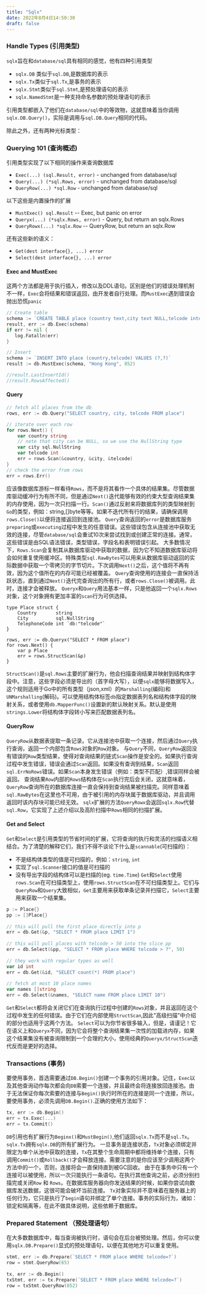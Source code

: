 ```yaml
---
title: "Sqlx"
date: 2022年8月4日14:50:30
draft: false
---
```


### Handle Types (引用类型)

`sqlx`旨在和`database/sql`具有相同的感觉，他有四种引用类型

- `sqlx.DB` 类似于`sql.DB`,是数据库的表示
- `sqlx.Tx`类似于`sql.Tx`,是事务的表示
- `sqlx.Stmt`类似于`sql.Stmt`,是预处理语句的表示
- `sqlx.NamedStmt`是一种支持命名参数的预处理语句的表示

引用类型都嵌入了他们在`database/sql`中的等效物，这就意味着当你调用`sqlx.DB.Query()`，实际是调用与`sql.DB.Query`相同的代码。

除此之外，还有两种光标类型：


### Querying 101 (查询概述)
引用类型实现了以下相同的操作来查询数据库
- `Exec(...) (sql.Result, error)` - unchanged from database/sql
- `Query(...) (*sql.Rows, error)` - unchanged from database/sql
- `QueryRow(...) *sql.Row` - unchanged from database/sql

以下这些是内置操作的扩展
- `MustExec() sql.Result` -- Exec, but panic on error
- `Queryx(...) (*sqlx.Rows, error)` - Query, but return an sqlx.Rows
- `QueryRowx(...) *sqlx.Row` -- QueryRow, but return an sqlx.Row

还有这些新的语义：
- `Get(dest interface{}, ...) error`
- `Select(dest interface{}, ...) error`

#### Exec and MustExec
这两个方法都是用于执行插入，修改以及DDL语句。区别是他们的错误处理机制不一样，`Exec`会将结果和错误返回，由开发者自行处理。而`MustExec`遇到错误会抛出恐慌`panic`

```Go
// Create table
schema := `CREATE TABLE place (country text,city text NULL,telcode integer);`  
result, err := db.Exec(schema)  
if err != nil {  
   log.Fatalln(err)  
}  

// Insert
schema := `INSERT INTO place (country,telcode) VALUES (?,?)`  
result := db.MustExec(schema, "Hong Kong", 852)

//result.LastInsertId()  
//result.RowsAffected()
```

#### Query
```Go
// fetch all places from the db
rows, err := db.Query("SELECT country, city, telcode FROM place")

// iterate over each row
for rows.Next() {
	var country string
	// note that city can be NULL, so we use the NullString type
	var city sql.NullString
	var telcode int
	err = rows.Scan(&country, &city, &telcode)
}
// check the error from rows
err = rows.Err()
```

应该像数据库游标一样看待`Rows`，而不是将其看作一个具体的结果集。尽管数据库驱动缓冲行为有所不同，但是通过`Next()`迭代能够有效的约束大型查询结果集的内存使用，因为一次只扫描一行。`Scan()`通过反射来将数据库列的类型映射到`Go`的类型，例如：string,[]byte等等。如果不迭代所有行的结果，请确保调用`rows.Close()`以便将连接返回到连接池。
`Query`查询返回的`error`是数据库服务`preparing`或`executing`过程中发生的任意错误。这些错误包含从连接池中获取无效的连接，尽管`database/sql`会重试10次来尝试找到或创建正常的连接。通常，这些错误是由SQL语法错误，类型错误，字段名和表明错误引起。
大多数情况下，`Rows.Scan`会复制其从数据库驱动中获取的数据，因为它不知道数据库驱动将会如何重复使用缓冲区。特殊类型`sql.RawBytes`可以用来从数据库驱动返回的实际数据中获取一个零拷贝的字节切片。下次调用`Next()`之后，这个值将不再有效，因为这个值所在的内存可能已经被覆盖。
`Query`查询使用的连接会一直保持活跃状态，直到通过`Next()`迭代完查询出的所有行，或者`rows.Close()`被调用。此时，连接才会被释放。
`Queryx`和`Query`用法基本一样，只是他返回一个`sqlx.Rows`对象，这个对象拥有更加丰富的`scan`行为可供选择。

```
type Place struct {
    Country       string
    City          sql.NullString
    TelephoneCode int `db:"telcode"`
}
 
rows, err := db.Queryx("SELECT * FROM place")
for rows.Next() {
    var p Place
    err = rows.StructScan(&p)
}
```
`StructScan()`是`sql.Rows`主要的扩展行为，他会扫描查询结果并映射到结构体字段中。注意，这些字段必须是导出的（首字母大写），以便`sqlx`能够将数据写入，这个规则适用于Go中的所有类型（json,xml）的`Marshalling`(编码)和`UNMarshalling`(解码)。可以使用结构体标签`db`指定数据表列名和结构体字段的映射关系，或者使用`db.MapperFunc()`设置新的默认映射关系。默认是使用`strings.Lower`将结构体字段转小写来匹配数据表列名。

#### QueryRow
`QueryRow`从数据表提取一条记录。它从连接池中获取一个连接，然后通过`Query`执行查询，返回一个内部包含`Rows`对象的`Row`对象。
与`Query`不同，`QueryRow`返回没有错误的`Row`类型结果，使得对查询结果的链式`Scan`操作是安全的。如果执行查询过程中发生错误，错误会通过`Scan`返回。如果没有查询到结果，`Scan`返回`sql.ErrNoRows`错误。如果`Scan`本身发生错误（例如：类型不匹配）,错误同样会被返回。
查询结果`Row`内部的`Rows`结构体在`Scan`执行完后会关闭，这就意味着，`QueryRow`查询所在的数据库连接一直会保持到查询结果被扫描完。同样意味着`sql.RawBytes`在这里也不可用，由于被引用的内存块属于数据库驱动，并且调用返回时该内存块可能已经无效。
`sqlx`扩展的方法`QueryRowx`会返回`sqlx.Row`代替`sql.Row`，它实现了上述介绍以及高阶扫描中`Rows`相同的扫描扩展。
#### Get and Select
`Get`和`Select`是引用类型的节省时间的扩展，它将查询的执行和灵活的扫描语义相结合。为了清楚的解释它们，我们不得不谈论下什么是`scannable`(可扫描的)：
- 不是结构体类型的值是可扫描的，例如：`string`, `int`
- 实现了`sql.Scanner`接口的值是可扫描的
- 没有导出字段的结构体可以是扫描的(eg. `time.Time`)
`Get`和`Select`使用`rows.Scan`在可扫描类型上，使用`rows.StructScan`在不可扫描类型上。它们与`QueryRow`和`Query`大致相似，`Get`主要用来获取单条记录并扫描它，`Select`主要用来获取一个结果集。
```Go
p := Place{}
pp := []Place{}
 
// this will pull the first place directly into p
err = db.Get(&p, "SELECT * FROM place LIMIT 1")
 
// this will pull places with telcode > 50 into the slice pp
err = db.Select(&pp, "SELECT * FROM place WHERE telcode > ?", 50)
 
// they work with regular types as well
var id int
err = db.Get(&id, "SELECT count(*) FROM place")
 
// fetch at most 10 place names
var names []string
err = db.Select(&names, "SELECT name FROM place LIMIT 10")
```
`Get`和`Select`都将会关闭它们在查询执行过程中创建的`Rows`对象，并且返回在这个过程中发生的任何错误。由于它们在内部使用`StructScan`,因此"高级扫描"中介绍的部分也适用于这两个方法。
`Select`可以为你节省很多输入，但是，请谨记！它在语义上和`Queryx`不同，因为它会将整个查询结果集一次性的加载进内存，如果这个结果集没有被查询限制到一个合理的大小，使用经典的`Queryx/StructScan`迭代反而是更好的选择。

### Transactions (事务)
要使用事务，首选需要通过`DB.Begin()`创建一个事务的引用对象。记住，`Exec`以及其他查询动作每次都会向`DB`索要一个连接，并且最终会将连接放回连接池。由于无法保证你每次索要的连接与`Begin()`执行时所在的连接是同一个连接，所以，要使用事务，必须先调用`DB.Begin()`.正确的使用方法如下：
```Go
tx, err := db.Begin()
err = tx.Exec(...)
err = tx.Commit()
```
`DB`引用也有扩展行为`Beginx()`和`MustBegin()`,他们返回`sqlx.Tx`而不是`sql.Tx`。`sqlx.Tx`拥有`sqlx.DB`的所有扩展行为。
一旦事务是连接状态，`Tx`对象必须绑定并限定为单个从池中获取的连接，`Tx`在其整个生命周期中都将维持单个连接，只有调用`Commit()`或`Rollback()`才会释放连接。需要注意的是你应该至少调用这两个方法中的一个，否则，连接将会一直保持直到被GC回收。
由于在事务中只有一个连接可以被使用，所以一次只能执行一条语句。在执行其他查询之前，必须分别扫描完或关闭`Row` 和 `Rows`。在数据库服务器向你发送结果的时候，如果你尝试向数据库发送数据，这很可能会破坏当前连接。
`Tx`对象实际并不意味着在服务器上的任何行为，它只是执行了`begin`语句并绑定了单个连接。事务的实际行为，诸如：锁定和隔离等，在此不做具体说明，这些依赖于数据库。

### Prepared Statement （预处理语句）
在大多数数据库中，每当查询被执行时，语句会在后台被预处理。然后，你可以使用`sqlx.DB.Prepare()`显式的预处理语句，以便在其他地方可以重复使用。
```Go
stmt, err := db.Prepare(`SELECT * FROM place WHERE telcode=?`)
row = stmt.QueryRow(65)
 
tx, err := db.Begin()
txStmt, err := tx.Prepare(`SELECT * FROM place WHERE telcode=?`)
row = txStmt.QueryRow(852)
```






